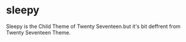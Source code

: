 # sleepy
Sleepy is the Child Theme of Twenty Seventeen.but it's bit deffrent from Twenty Seventeen Theme.
